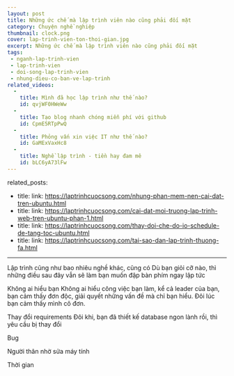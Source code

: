 ```yaml
---
layout: post
title: Những ức chế mà lập trình viên nào cũng phải đối mặt
category: Chuyện nghề nghiệp
thumbnail: clock.png
cover: lap-trinh-vien-ton-thoi-gian.jpg
excerpt: Những ức chế mà lập trình viên nào cũng phải đối mặt
tags:
 - nganh-lap-trinh-vien
 - lap-trinh-vien
 - doi-song-lap-trinh-vien
 - nhung-dieu-co-ban-ve-lap-trinh
related_videos:
  -
    title: Mình đã học lập trình như thế nào?
    id: qvjWF0HWeWw
  -
    title: Tạo blog nhanh chóng miễn phí với github
    id: CpmE5RTpPwQ
  -
    title: Phỏng vấn xin việc IT như thế nào? 
    id: GaMExVaxHc8
  -
    title: Nghề lập trình - tiền hay đam mê
    id: bLC6yA73lFw
---
```

related_posts:
 - title: 
   link: https://laptrinhcuocsong.com/nhung-phan-mem-nen-cai-dat-tren-ubuntu.html
 - title: 
   link: https://laptrinhcuocsong.com/cai-dat-moi-truong-lap-trinh-web-tren-ubuntu-phan-1.html
 - title: 
   link: https://laptrinhcuocsong.com/thay-doi-che-do-io-schedule-de-tang-toc-ubuntu.html
 - title:
   link: https://laptrinhcuocsong.com/tai-sao-dan-lap-trinh-thuong-fa.html
---

Lập trình cũng như bao nhiêu nghề khác, cũng có 
Dù bạn giỏi cỡ nào, thì những điều sau đây vẫn sẽ làm bạn muốn đập bàn phím ngay lập tức


Không ai hiểu bạn
Không ai hiểu công việc bạn làm, kể cả leader của bạn, bạn cảm thấy đơn độc, giải quyết những vấn đề mà chỉ bạn hiểu.
Đôi lúc bạn cảm thấy mình cô đơn.

Thay đổi requirements
Đôi khi, bạn đã thiết kế database ngon lành rồi, thì yêu cầu bị thay đổi

Bug

Người thân nhờ sửa máy tính

Thời gian
